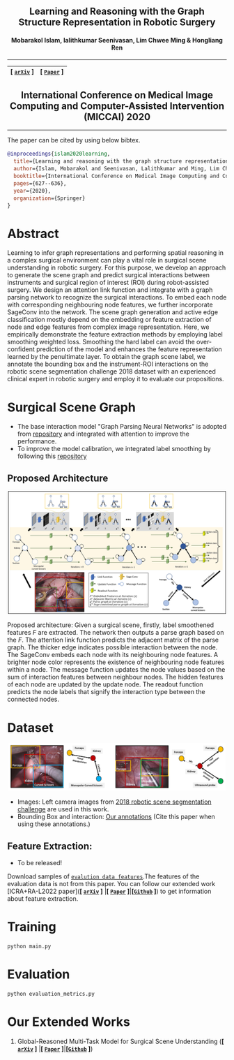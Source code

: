 <div align="center">

<h2> Learning and Reasoning with the Graph Structure Representation in Robotic Surgery </h1>

<h4> Mobarakol Islam, lalithkumar Seenivasan, Lim Chwee Ming & Hongliang Ren </h3>

---
| **[ [```arXiv```](<https://arxiv.org/pdf/2007.03357.pdf>) ]** |**[ [```Paper```](<https://link.springer.com/chapter/10.1007/978-3-030-59716-0_60>) ]** |
|:-------------------:|:-------------------:|
    
International Conference on Medical Image Computing and Computer-Assisted Intervention (MICCAI) 2020
---

</div>     
    
---

The paper can be cited by using below bibtex.

```bibtex
@inproceedings{islam2020learning,
  title={Learning and reasoning with the graph structure representation in robotic surgery},
  author={Islam, Mobarakol and Seenivasan, Lalithkumar and Ming, Lim Chwee and Ren, Hongliang},
  booktitle={International Conference on Medical Image Computing and Computer-Assisted Intervention},
  pages={627--636},
  year={2020},
  organization={Springer}
}
```

# Abstract
Learning to infer graph representations and performing spatial reasoning in a complex surgical environment can play a vital role in surgical scene understanding in robotic surgery. For this purpose, we develop an approach to generate the scene graph and predict surgical interactions between instruments and surgical region of interest (ROI) during robot-assisted surgery. We design an attention link function and integrate with a graph parsing network to recognize the surgical interactions. To embed each node with corresponding neighbouring node features, we further incorporate SageConv into the network. The scene graph generation and active edge classification mostly depend on the embedding or feature extraction of node and edge features from complex image representation. Here, we empirically demonstrate the feature extraction methods by employing label smoothing weighted loss. Smoothing the hard label can avoid the over-confident prediction of the model and enhances the feature representation learned by the penultimate layer. To obtain the graph scene label, we annotate the bounding box and the instrument-ROI interactions on the robotic scene segmentation challenge 2018 dataset with an experienced clinical expert in robotic surgery and employ it to evaluate our propositions.


# Surgical Scene Graph
- The base interaction model "Graph Parsing Neural Networks" is adopted from [repository](https://github.com/SiyuanQi/gpnn) and integrated with attention to improve the performance. <br>
- To improve the model calibration, we integrated label smoothing by following this [repository](https://github.com/seominseok0429/label-smoothing-visualization-pytorch) 

## Proposed Architecture

<p align="center">
<img src="documents/architecutre_fig.jpg" alt="features" width="500"/>
</p>

Proposed architecture: Given a surgical scene, firstly, label smoothened features *F* are extracted. The network then outputs a parse graph based on the *F*. The attention link function predicts the adjacent matrix of the parse graph. The thicker edge indicates possible interaction between the node. The SageConv embeds each node with its neighbouring node features. A brighter node color represents the existence of neighbouring node features within a node. The message function updates the node values based on the sum of interaction features between neighbour nodes. The hidden
features of each node are updated by the update node. The readout function predicts the node labels that signify the interaction type between the connected nodes.

# Dataset

<p align="center">
<img src="documents/dataset_graph.jpg" alt="features" width="500"/>
</p>

- Images: Left camera images from [2018 robotic scene segmentation challenge](https://arxiv.org/pdf/2001.11190.pdf) are used in this work.
- Bounding Box and interaction: [Our annotations](https://drive.google.com/file/d/16G_Pf4E9KjVq7j_7BfBKHg0NyQQ0oTxP/view?usp=sharing) (Cite this paper when using these annotations.)

## Feature Extraction:

- To be released!

Download samples of [`evalution data features`](https://drive.google.com/file/d/1OwWfgBZE0W5grXVaQN63VUUaTvufEmW0/view?usp=sharing).The features of the evaluation data is not from this paper. You can follow our extended work [ICRA+RA-L2022 paper](**[ [```arXiv```](<https://arxiv.org/abs/2201.11957>) ]** |**[ [```Paper```](<https://ieeexplore.ieee.org/document/9695281>) ]**|**[[```Github```](<https://github.com/lalithjets/Global-reasoned-multi-task-model.git>) ]**) to get information about feature extraction.


# Training
```bash
python main.py
```
# Evaluation
```bash
python evaluation_metrics.py
```

# Our Extended Works
1. Global-Reasoned Multi-Task Model for Surgical Scene Understanding (**[ [```arXiv```](<https://arxiv.org/abs/2201.11957>) ]** |**[ [```Paper```](<https://ieeexplore.ieee.org/document/9695281>) ]**|**[[```Github```](<https://github.com/lalithjets/Global-reasoned-multi-task-model.git>) ]**)